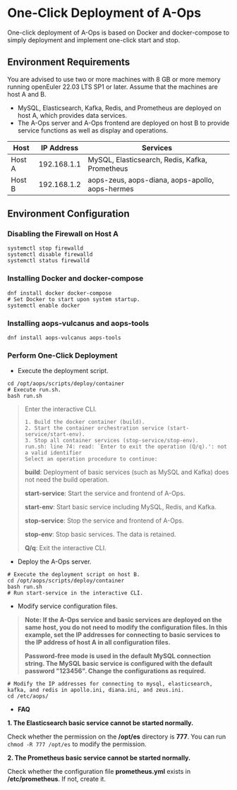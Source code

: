 # One-Click Deployment of A-Ops

One-click deployment of A-Ops is based on Docker and docker-compose to simply deployment and implement one-click start and stop.

## Environment Requirements

You are advised to use two or more machines with 8 GB or more memory running openEuler 22.03 LTS SP1 or later. Assume that the machines are host A and B.

- MySQL, Elasticsearch, Kafka, Redis, and Prometheus are deployed on host A, which provides data services.
- The A-Ops server and A-Ops frontend are deployed on host B to provide service functions as well as display and operations.

| Host | IP Address      | Services                                     |
| -------- | ----------- | -------------------------------------------- |
| Host A    | 192.168.1.1 | MySQL, Elasticsearch, Redis, Kafka, Prometheus   |
| Host B    | 192.168.1.2 | aops-zeus, aops-diana, aops-apollo, aops-hermes |

## Environment Configuration

### Disabling the Firewall on Host A

```shell
systemctl stop firewalld
systemctl disable firewalld
systemctl status firewalld
```

### Installing Docker and docker-compose

```shell
dnf install docker docker-compose
# Set Docker to start upon system startup.
systemctl enable docker
```

### Installing aops-vulcanus and aops-tools

```shell
dnf install aops-vulcanus aops-tools
```

### Perform One-Click Deployment

- Execute the deployment script.

```shell
cd /opt/aops/scripts/deploy/container
# Execute run.sh.
bash run.sh
```

> Enter the interactive CLI.
>
> ```console
> 1. Build the docker container (build).
> 2. Start the container orchestration service (start-service/start-env).
> 3. Stop all container services (stop-service/stop-env).
> run.sh: line 74: read: `Enter to exit the operation (Q/q).': not a valid identifier
> Select an operation procedure to continue:
> 
> ```
>
> **build**: Deployment of basic services (such as MySQL and Kafka) does not need the build operation.
>
> **start-service**: Start the service and frontend of A-Ops.
>
> **start-env**: Start basic service including MySQL, Redis, and Kafka.
>
> **stop-service**: Stop the service and frontend of A-Ops.
>
> **stop-env**: Stop basic services. The data is retained.
>
> **Q/q**: Exit the interactive CLI.

- Deploy the A-Ops server.

```shell
# Execute the deployment script on host B.
cd /opt/aops/scripts/deploy/container
bash run.sh
# Run start-service in the interactive CLI.
```

- Modify service configuration files.

> **Note: If the A-Ops service and basic services are deployed on the same host, you do not need to modify the configuration files. In this example, set the IP addresses for connecting to basic services to the IP address of host A in all configuration files.**
>
> **Password-free mode is used in the default MySQL connection string. The MySQL basic service is configured with the default password "123456". Change the configurations as required.**

```shell
# Modify the IP addresses for connecting to mysql, elasticsearch, kafka, and redis in apollo.ini, diana.ini, and zeus.ini.
cd /etc/aops/
```

- **FAQ**

**1. The Elasticsearch basic service cannot be started normally.**

Check whether the permission on the **/opt/es** directory is **777**. You can run `chmod -R 777 /opt/es` to modify the permission.

**2. The Prometheus basic service cannot be started normally.**

Check whether the configuration file **prometheus.yml** exists in **/etc/prometheus**. If not, create it.
